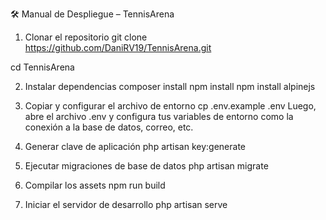🛠️ Manual de Despliegue – TennisArena


1. Clonar el repositorio
git clone https://github.com/DaniRV19/TennisArena.git

cd TennisArena

2. Instalar dependencias
composer install
npm install
npm install alpinejs

3. Copiar y configurar el archivo de entorno
cp .env.example .env
Luego, abre el archivo .env y configura tus variables de entorno como la conexión a la base de datos, correo, etc.

4. Generar clave de aplicación
php artisan key:generate

5. Ejecutar migraciones de base de datos
php artisan migrate

6. Compilar los assets
npm run build

7. Iniciar el servidor de desarrollo
php artisan serve

